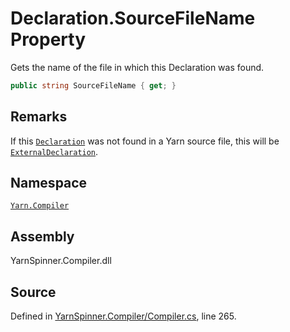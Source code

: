 # Declaration.SourceFileName Property

Gets the name of the file in which this Declaration was found.


```csharp
public string SourceFileName { get; }
```
## Remarks

If this [`Declaration`](/api/csharp/yarn.compiler/declaration.md) was not found in a Yarn
source file, this will be [`ExternalDeclaration`](/api/csharp/yarn.compiler/declaration.externaldeclaration.md).




## Namespace
[`Yarn.Compiler`](/api/csharp/yarn.compiler/README.md)

## Assembly
YarnSpinner.Compiler.dll

## Source
Defined in [YarnSpinner.Compiler/Compiler.cs](https://github.com/YarnSpinnerTool/YarnSpinner//blob/develop/YarnSpinner.Compiler/Compiler.cs#L265), line 265.
